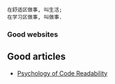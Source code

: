
```
在舒适区做事, 叫生活;
在学习区做事, 叫做事.
```

### Good websites

## Good articles

* [Psychology of Code Readability](https://medium.com/@egonelbre/psychology-of-code-readability-d23b1ff1258a)
